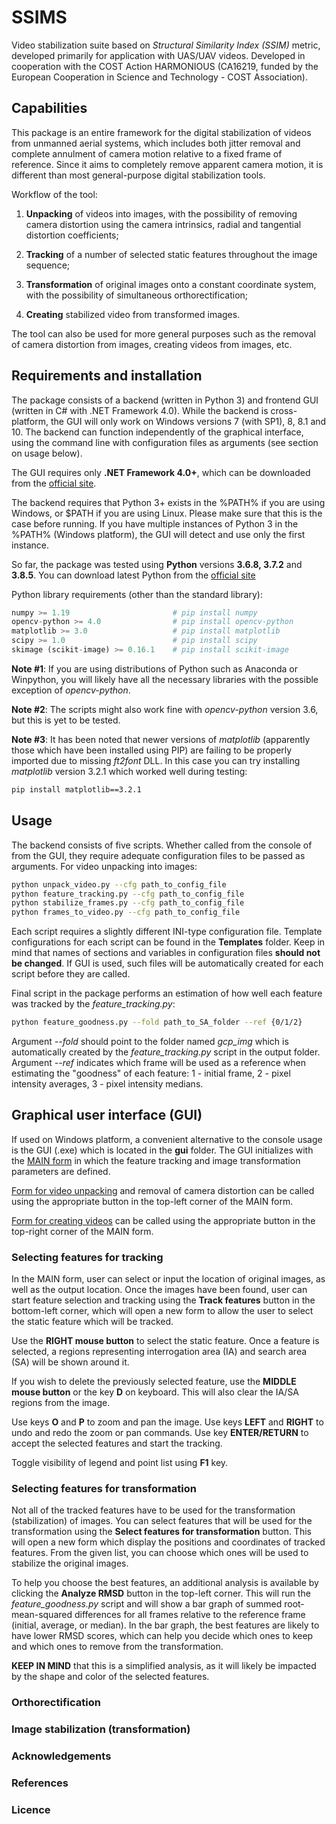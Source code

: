 # SSIMS

Video stabilization suite based on _Structural Similarity Index (SSIM)_ metric, developed primarily for application with UAS/UAV videos. Developed in cooperation with the COST Action HARMONIOUS (CA16219, funded by the European Cooperation in Science and Technology - COST Association).


## Capabilities

This package is an entire framework for the digital stabilization of videos from unmanned aerial systems, which includes both jitter removal and complete annulment of camera motion relative to a fixed frame of reference. Since it aims to completely remove apparent camera motion, it is different than most general-purpose digital stabilization tools.

Workflow of the tool:

1. **Unpacking** of videos into images, with the possibility of removing camera distortion using the camera intrinsics, radial and tangential distortion coefficients;

2. **Tracking** of a number of selected static features throughout the image sequence;

3. **Transformation** of original images onto a constant coordinate system, with the possibility of simultaneous orthorectification;

4. **Creating** stabilized video from transformed images.

The tool can also be used for more general purposes such as the removal of camera distortion from images, creating videos from images, etc.


## Requirements and installation

The package consists of a backend (written in Python 3) and frontend GUI (written in C# with .NET Framework 4.0). While the backend is cross-platform, the GUI will only work on Windows versions 7 (with SP1), 8, 8.1 and 10. The backend can function independently of the graphical interface, using the command line with configuration files as arguments (see section on usage below).

The GUI requires only **.NET Framework 4.0+**, which can be downloaded from the [official site](https://dotnet.microsoft.com/download/dotnet-framework).

The backend requires that Python 3+ exists in the %PATH% if you are using Windows, or $PATH if you are using Linux. Please make sure that this is the case before running. If you have multiple instances of Python 3 in the %PATH% (Windows platform), the GUI will detect and use only the first instance.

So far, the package was tested using **Python** versions **3.6.8, 3.7.2** and **3.8.5**. You can download latest Python from the [official site](https://www.python.org/downloads/)

Python library requirements (other than the standard library):
```python
numpy >= 1.19                       # pip install numpy
opencv-python >= 4.0                # pip install opencv-python
matplotlib >= 3.0                   # pip install matplotlib
scipy >= 1.0                        # pip install scipy
skimage (scikit-image) >= 0.16.1    # pip install scikit-image
```

**Note #1**: If you are using distributions of Python such as Anaconda or Winpython, you will likely have all the necessary libraries with the possible exception of _opencv-python_.

**Note #2**: The scripts might also work fine with _opencv-python_ version 3.6, but this is yet to be tested.

**Note #3**: It has been noted that newer versions of _matplotlib_ (apparently those which have been installed using PIP) are failing to be properly imported due to missing _ft2font_ DLL. In this case you can try installing _matplotlib_ version 3.2.1 which worked well during testing:
```bash
pip install matplotlib==3.2.1
```


## Usage

The backend consists of five scripts. Whether called from the console of from the GUI, they require adequate configuration files to be passed as arguments. For video unpacking into images:
```bash
python unpack_video.py --cfg path_to_config_file
python feature_tracking.py --cfg path_to_config_file
python stabilize_frames.py --cfg path_to_config_file
python frames_to_video.py --cfg path_to_config_file
```
Each script requires a slightly different INI-type configuration file. Template configurations for each script can be found in the **Templates** folder. Keep in mind that names of sections and variables in configuration files **should not be changed**. If GUI is used, such files will be automatically created for each script before they are called.

Final script in the package performs an estimation of how well each feature was tracked by the _feature_tracking.py_:
```bash
python feature_goodness.py --fold path_to_SA_folder --ref {0/1/2}
```
Argument _--fold_ should point to the folder named _gcp_img_ which is automatically created by the _feature_tracking.py_ script in the output folder. Argument _--ref_ indicates which frame will be used as a reference when estimating the "goodness" of each feature: 1 - initial frame, 2 - pixel intensity averages, 3 - pixel intensity medians.


## Graphical user interface (GUI)

If used on Windows platform, a convenient alternative to the console usage is the GUI (.exe) which is located in the **gui** folder. The GUI initializes with the [MAIN form]() in which the feature tracking and image transformation parameters are defined.

[Form for video unpacking]() and removal of camera distortion can be called using the appropriate button in the top-left corner of the MAIN form.

[Form for creating videos]() can be called using the appropriate button in the top-right corner of the MAIN form.

### Selecting features for tracking
In the MAIN form, user can select or input the location of original images, as well as the output location. Once the images have been found, user can start feature selection and tracking using the **Track features** button in the bottom-left corner, which will open a new form to allow the user to select the static feature which will be tracked.

Use the **RIGHT mouse button** to select the static feature. Once a feature is selected, a regions representing interrogation area (IA) and search area (SA) will be shown around it.

If you wish to delete the previously selected feature, use the **MIDDLE mouse button** or the key **D** on keyboard. This will also clear the IA/SA regions from the image.

Use keys **O** and **P** to zoom and pan the image. Use keys **LEFT** and **RIGHT** to undo and redo the zoom or pan commands. Use key **ENTER/RETURN** to accept the selected features and start the tracking.

Toggle visibility of legend and point list using **F1** key.


### Selecting features for transformation
Not all of the tracked features have to be used for the transformation (stabilization) of images. You can select features that will be used for the transformation using the **Select features for transformation** button. This will open a new form which display the positions and coordinates of tracked features. From the given list, you can choose which ones will be used to stabilize the original images.

To help you choose the best features, an additional analysis is available by clicking the **Analyze RMSD** button in the top-left corner. This will run the _feature_goodness.py_ script and will show a bar graph of summed root-mean-squared differences for all frames relative to the reference frame (initial, average, or median). In the bar graph, the best features are likely to have lower RMSD scores, which can help you decide which ones to keep and which ones to remove from the transformation.

**KEEP IN MIND** that this is a simplified analysis, as it will likely be impacted by the shape and color of the selected features.


### Orthorectification


### Image stabilization (transformation)


### Acknowledgements


### References


### Licence
